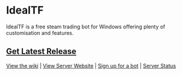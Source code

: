 IdealTF
===============

IdealTF is a free steam trading bot for Windows offering plenty of customisation and features.

## [Get Latest Release](https://github.com/Opticulex/OpticTradeBot/releases/)


[View the wiki](https://github.com/Opticulex/IdealTF/wiki) | [View Server Website](https://idealtf.neocities.org/) | [Sign up for a bot](https://idealtf.neocities.org/signup.html) | [Server Status](https://idealtf.statuskit.com/)
